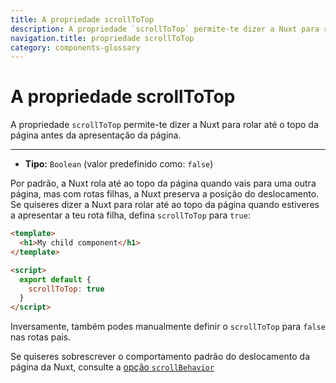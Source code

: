```yaml
---
title: A propriedade scrollToTop
description: A propriedade `scrollToTop` permite-te dizer a Nuxt para rolar até o topo da página antes da apresentação da página.
navigation.title: propriedade scrollToTop
category: components-glossary
---
```

# A propriedade scrollToTop

A propriedade `scrollToTop` permite-te dizer a Nuxt para rolar até o topo da página antes da apresentação da página.

---

- **Tipo:** `Boolean` (valor predefinido como: `false`)

Por padrão, a Nuxt rola até ao topo da página quando vais para uma outra página, mas com rotas filhas, a Nuxt preserva a posição do deslocamento. Se quiseres dizer a Nuxt para rolar até ao topo da página quando estiveres a apresentar a teu rota filha, defina `scrollToTop` para `true`:

```html
<template>
  <h1>My child component</h1>
</template>

<script>
  export default {
    scrollToTop: true
  }
</script>
```

Inversamente, também podes manualmente definir o `scrollToTop` para `false` nas rotas pais.

Se quiseres sobrescrever o comportamento padrão do deslocamento da página da Nuxt, consulte a [opção `scrollBehavior`](/docs/configuration-glossary/configuration-router#scrollbehavior)
